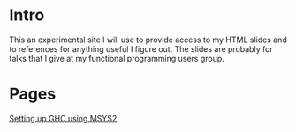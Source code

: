 Intro
========================
This an experimental site I will use to provide access to my HTML slides and
to references for anything useful I figure out. The slides are probably for talks that
I give at my functional programming users group.

Pages
======================
[Setting up GHC using MSYS2](./pages/Setting_up_Ghc_with_MSYS2.html)
